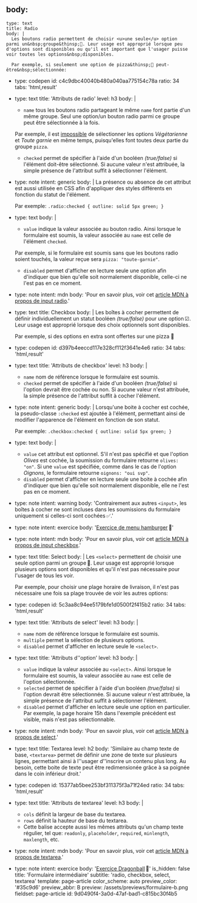 body:
  -
    type: text
    title: Radio
    body: |
      Les boutons radio permettent de choisir <u>une seule</u> option parmi un&nbsp;groupe&thinsp;🔘. Leur usage est approprié lorsque peu d'options sont disponibles ou qu'il est important que l'usager puisse voir toutes les options&nbsp;disponibles.
      
      Par exemple, si seulement une option de pizza&thinsp;🍕 peut-être&nbsp;sélectionnée:
  -
    type: codepen
    id: c4c9dbc40040b480a040aa775154c78a
    ratio: 34
    tabs: 'html,result'
  -
    type: text
    title: 'Attributs de radio'
    level: h3
    body: |
      - `name` tous les boutons radio partageant le même `name` font partie d'un même groupe. Seul une option/un bouton radio parmi ce groupe peut être sélectionnée à la&nbsp;fois. 
      
      Par exemple, il est <u>impossible</u> de sélectionner les options _Végétarienne_ et _Toute garnie_ en même temps, puisqu'elles font toutes deux partie du groupe&nbsp;`pizza`.
      
      - `checked` permet de spécifier à l'aide d'un booléen _(true/false)_ si l'élément doit-être sélectionné. Si aucune valeur n'est attribuée, la simple présence de l'attribut suffit à sélectionner&nbsp;l'élément.
  -
    type: note
    intent: generic
    body: |
      La présence ou absence de cet attribut est aussi utilisée en CSS afin d'appliquer des styles différents en fonction du statut de&nbsp;l'élément.
      
      Par exemple: `.radio:checked { outline: solid 5px green; }`
  -
    type: text
    body: |
      - `value` indique la valeur associée au bouton radio. Ainsi lorsque le formulaire est soumis, la valeur associée au `name` est celle de l'élément&nbsp;`checked`. 
      
      Par exemple, si le formulaire est soumis sans que les boutons radio soient touchés, la valeur reçue sera `pizza: "toute-garnie"`.
      
      - `disabled` permet d'afficher en lecture seule une option afin d'indiquer que bien qu'elle soit normalement disponible, celle-ci ne l'est pas en ce&nbsp;moment.
  -
    type: note
    intent: mdn
    body: 'Pour en savoir plus, voir cet [article MDN à propos de input&nbsp;radio](https://developer.mozilla.org/fr/docs/Web/HTML/Element/input/radio).'
  -
    type: text
    title: Checkbox
    body: |
      Les boîtes à cocher permettent de définir individuellement un statut booléen _(true/false)_ pour une option&thinsp;☑. Leur usage est approprié lorsque des choix optionnels sont&nbsp;disponibles.
      
      Par exemple, si des options en extra sont offertes sur une&nbsp;pizza&nbsp;🍕
  -
    type: codepen
    id: d397b4eeccd117e328cf112f3641e4e6
    ratio: 34
    tabs: 'html,result'
  -
    type: text
    title: 'Attributs de checkbox'
    level: h3
    body: |
      - `name` nom de référence lorsque le formulaire est&nbsp;soumis. 
      - `checked` permet de spécifier à l'aide d'un booléen _(true/false)_ si l'option devrait être cochée ou non. Si aucune valeur n'est attribuée, la simple présence de l'attribut suffit à cocher&nbsp;l'élément.
  -
    type: note
    intent: generic
    body: |
      Lorsqu'une boite à cocher est cochée, la pseudo-classe `:checked` est ajoutée à l'élément, permettant ainsi de modifier l'apparence de l'élément en fonction de son&nbsp;statut.
      
      Par exemple: `.checkbox:checked { outline: solid 5px green; }`
  -
    type: text
    body: |
      - `value` cet attribut est optionnel. S'il n'est pas spécifié et que l'option _Olives_ est cochée, la soumission du formulaire retourne `olives: "on"`. Si une `value` est spécifiée, comme dans le cas de l'option _Oignons_, le formulaire retourne `oignons: "oui svp"`.
      - `disabled` permet d'afficher en lecture seule une boite à cochée afin d'indiquer que bien qu'elle soit normalement disponible, elle ne l'est pas en ce&nbsp;moment.
  -
    type: note
    intent: warning
    body: 'Contrairement aux autres `<input>`, les boîtes à cocher ne sont incluses dans les soumissions du formulaire uniquement si celles-ci sont&nbsp;cochées&thinsp;✅.'
  -
    type: note
    intent: exercice
    body: '[Exercice de menu hamburger](https://smnarnold.com/exercice/css/menu-hamburger)&thinsp;🍔'
  -
    type: note
    intent: mdn
    body: 'Pour en savoir plus, voir cet [article MDN à propos de input&nbsp;checkbox](https://developer.mozilla.org/fr/docs/Web/HTML/Element/input/checkbox).'
  -
    type: text
    title: Select
    body: |
      Les `<select>` permettent de choisir une seule option parmi un groupe&thinsp;🔽. Leur usage est approprié lorsque plusieurs options sont disponibles et qu'il n'est pas nécessaire pour l'usager de tous les&nbsp;voir.
      
      Par exemple, pour choisir une plage horaire de livraison, il n'est pas nécessaire une fois sa plage trouvée de voir les autres&nbsp;options:
  -
    type: codepen
    id: 5c3aa8c94ee5179bfe1d0500f2f415b2
    ratio: 34
    tabs: 'html,result'
  -
    type: text
    title: 'Attributs de select'
    level: h3
    body: |
      - `name` nom de référence lorsque le formulaire est&nbsp;soumis.
      - `multiple` permet la sélection de plusieurs&nbsp;options.
      - `disabled` permet d'afficher en lecture seule le&nbsp;`<select>`.
  -
    type: text
    title: 'Attributs d''option'
    level: h3
    body: |
      - `value` indique la valeur associée au `<select>`. Ainsi lorsque le formulaire est soumis, la valeur associée au `name` est celle de l'option&nbsp;sélectionnée.
      - `selected` permet de spécifier à l'aide d'un booléen _(true/false)_ si l'option devrait être sélectionnée. Si aucune valeur n'est attribuée, la simple présence de l'attribut suffit à sélectionner&nbsp;l'élément.
      - `disabled` permet d'afficher en lecture seule une option en particulier. Par exemple, la page horaire 15h dans l'exemple précédent est visible, mais n'est pas&nbsp;sélectionnable.
  -
    type: note
    intent: mdn
    body: 'Pour en savoir plus, voir cet [article MDN à propos de&nbsp;select](https://developer.mozilla.org/fr/docs/Web/HTML/Element/select).'
  -
    type: text
    title: Textarea
    level: h2
    body: 'Similaire au champ texte de base, `<textarea>` permet de définir une zone de texte sur plusieurs lignes, permettant ainsi à l''usager d''inscrire un contenu plus long. Au besoin, cette boite de texte peut être redimensionée grâce à sa poignée dans le coin inférieur&nbsp;droit.'
  -
    type: codepen
    id: 15377ab5bee253bf311375f3a71f24ed
    ratio: 34
    tabs: 'html,result'
  -
    type: text
    title: 'Attributs de textarea'
    level: h3
    body: |
      - `cols` définit la largeur de base du&nbsp;textarea.
      - `rows` définit la hauteur de base du&nbsp;textarea.
      - Cette balise accepte aussi les mêmes attributs qu'un champ texte régulier, tel que: `readonly`, `placeholder`, `required`, `minlength`, `maxlength`,&nbsp;etc.
  -
    type: note
    intent: mdn
    body: 'Pour en savoir plus, voir cet [article MDN à propos de&nbsp;textarea](https://developer.mozilla.org/fr/docs/Web/HTML/Element/textarea).'
  -
    type: note
    intent: exercice
    body: '[Exercice Dragonball](https://smnarnold.com/exercice/css/radio-dragonball)&thinsp;🐉'
is_hidden: false
title: 'Formulaire intermédiaire'
subtitle: 'radio, checkbox, select, textarea'
template: page-article
color_scheme: auto
preview_color: '#35c9d6'
preview_abbr: B
preview: /assets/previews/formulaire-b.png
fieldset: page-article
id: 9d0490f4-3a0d-47af-bad1-c815bc30f4b5
